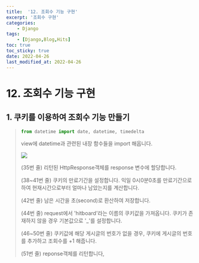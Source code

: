 ```yaml
---
title:  '12. 조회수 기능 구현' 
excerpt: '조회수 구현' 
categories: 
    - Django 
tags:
    - [Django,Blog,Hits]
toc: true
toc_sticky: true
date: 2022-04-26
last_modified_at: 2022-04-26
---
```

# 12. 조회수 기능 구현

## 1. 쿠키를 이용하여 조회수 기능 만들기

> ~~~python
> from datetime import date, datetime, timedelta
> ~~~
>
> view에 datetime과 관련된 내장 함수들을 import 해옵니다.
>
> ![](https://img1.daumcdn.net/thumb/R1280x0/?scode=mtistory2&fname=https%3A%2F%2Fblog.kakaocdn.net%2Fdn%2Fc7pQVv%2FbtqUcBrXDyy%2FxFXE7QUVz09Ym1POk5KT70%2Fimg.png)
>
> (35번 줄) 리턴된 HttpResponse객체를 response 변수에 할당합니다.
>
> (38~41번 줄) 쿠키의 만료기간을 설정합니다. 익일 0시0분0초를 만료기간으로 하여 현재시간으로부터 얼마나 남았는지를 계산합니다.
>
> (42번 줄) 남은 시간을 초(second)로 환산하여 저장합니다.
>
> (44번 줄) request에서 'hitboard'라는 이름의 쿠키값을 가져옵니다. 쿠키가 존재하지 않을 경우 기본값으로 '_'를 설정합니다.
>
> (46~50번 줄) 쿠키값에 해당 게시글의 번호가 없을 경우, 쿠키에 게시글의 번호를 추가하고 조회수를 +1 해줍니다.
>
> (51번 줄) reponse객체를 리턴합니다,